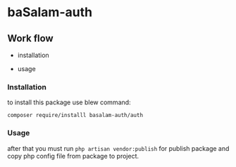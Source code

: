  
# baSalam-auth
## Work flow

- installation

- usage



### Installation

to install this package use blew command:

`composer require/installl basalam-auth/auth`

### Usage

after that you must run `php artisan vendor:publish` for publish package and copy php config file from package to project.
